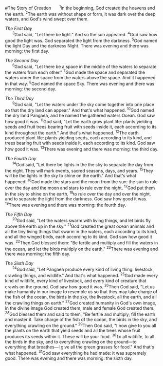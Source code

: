 #The Story of Creation
&nbsp;&nbsp;&nbsp;&nbsp;&nbsp;&nbsp;<sup>1</sup>In the beginning, God created the heavens and the earth. <sup>2</sup>The earth was without shape or form, it was dark over the deep waters, and God's wind swept over them.

*The First Day*<br>
&nbsp;&nbsp;&nbsp;&nbsp;&nbsp;&nbsp;<sup>3</sup>God said, "Let there be light." And so the sun appeared. <sup>4</sup>God saw how good the light was. God separated the light from the darkness. <sup>5</sup>God named the light Day and the darkness Night. There was evening and there was morning: the first day.

*The Second Day*<br>
&nbsp;&nbsp;&nbsp;&nbsp;&nbsp;&nbsp;<sup>6</sup>God said, "Let there be a space in the middle of the waters to separate the waters from each other." <sup>7</sup>God made the space and separated the waters under the space from the waters above the space. And it happened in that way. <sup>8</sup>God named the space Sky. There was evening and there was morning: the second day.

*The Third Day*<br>
&nbsp;&nbsp;&nbsp;&nbsp;&nbsp;&nbsp;<sup>9</sup>God said, "Let the waters under the sky come together into one place so that the dry land can appear." And that's what happened. <sup>10</sup>God named the dry land Pangaea, and he named the gathered waters Ocean. God saw how good it was. <sup>11</sup>God said, "Let the earth grow plant life: plants yielding seeds and fruit trees bearing fruit with seeds inside it, each according to its kind throughout the earth." And that's what happened. <sup>12</sup>The earth produced plant life: plants yielding seeds, each according to its kind, and trees bearing fruit with seeds inside it, each according to its kind. God saw how good it was. <sup>13</sup>There was evening and there was morning: the third day.

*The Fourth Day*<br>
&nbsp;&nbsp;&nbsp;&nbsp;&nbsp;&nbsp;<sup>14</sup>God said, "Let there be lights in the the sky to separate the day from the night. They will mark events, sacred seasons, days, and years. <sup>15</sup>They will be the lights in the sky to shine on the earth." And that's what happened. <sup>16</sup>God made the stars and the moon from the sun: the sun to rule over the day and the moon and stars to rule over the night. <sup>17</sup>God put them in the sky to shine on the earth, <sup>18</sup>to rule over the day and over the night, and to separate the light from the darkness. God saw how good it was. <sup>19</sup>There was evening and there was morning: the fourth day.

*The Fifth Day*<br>
&nbsp;&nbsp;&nbsp;&nbsp;&nbsp;&nbsp;<sup>20</sup>God said, "Let the waters swarm with living things, and let birds fly above the earth up in the sky." <sup>21</sup>God created the great ocean animals and all the tiny living things that swarm in the waters, each according to its kind, and all the winged birds, each according to its kind. God saw how good it was. <sup>22</sup>Then God blessed them: "Be fertile and multiply and fill the waters in the ocean, and let the birds multiply on the earth." <sup>23</sup>There was evening and there was morning: the fifth day.

*The Sixth Day*<br>
&nbsp;&nbsp;&nbsp;&nbsp;&nbsp;&nbsp;<sup>24</sup>God said, "Let Pangaea produce every kind of living thing: livestock, crawling things, and wildlife." And that's what happened. <sup>25</sup>God made every kind of wildlife, every kind of livestock, and every kind of creature that crawls on the ground. God saw how good it was. <sup>26</sup>Then God said, "Let us make humanity in our image to resemble us so that they may take charge of the fish of the ocean, the birds in the sky, the livestock, all the earth, and all the crawling things on earth." <sup>27</sup>God created humanity in God's own image, in the divine image God created them, male and female God created them. <sup>28</sup>God blessed them and said to them, "Be fertile and multiply; fill the earth and master it. Take charge of the fish of the ocean, the birds in the sky, and everything crawling on the ground." <sup>29</sup>Then God said, "I now give to you all the plants on the earth that yield seeds and all the trees whose fruit produces its seeds within it. These will be your food. <sup>30</sup>To all wildlife, to all the birds in the sky, and to everything crawling on the ground—to everything that breathes—I give all the green grasses for food." And that's what happened. <sup>31</sup>God saw everything he had made: it was supremely good. There was evening and there was morning: the sixth day.
